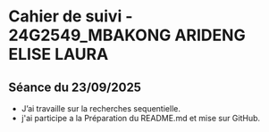 # Cahier de suivi - 24G2549_MBAKONG ARIDENG ELISE LAURA

## Séance du 23/09/2025
- J’ai travaille sur la recherches sequentielle.
- j'ai participe a la Préparation du README.md et mise sur GitHub.
